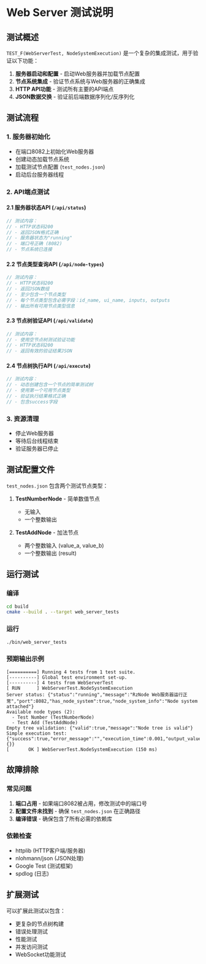 # Web Server 测试说明

## 测试概述

`TEST_F(WebServerTest, NodeSystemExecution)` 是一个复杂的集成测试，用于验证以下功能：

1. **服务器启动和配置** - 启动Web服务器并加载节点配置
2. **节点系统集成** - 验证节点系统与Web服务器的正确集成
3. **HTTP API功能** - 测试所有主要的API端点
4. **JSON数据交换** - 验证前后端数据序列化/反序列化

## 测试流程

### 1. 服务器初始化
- 在端口8082上初始化Web服务器
- 创建动态加载节点系统
- 加载测试节点配置 (`test_nodes.json`)
- 启动后台服务器线程

### 2. API端点测试

#### 2.1 服务器状态API (`/api/status`)
```cpp
// 测试内容：
// - HTTP状态码200
// - 返回JSON格式正确
// - 服务器状态为"running"
// - 端口号正确 (8082)
// - 节点系统已连接
```

#### 2.2 节点类型查询API (`/api/node-types`)
```cpp
// 测试内容：
// - HTTP状态码200
// - 返回JSON数组
// - 至少包含一个节点类型
// - 每个节点类型包含必需字段：id_name, ui_name, inputs, outputs
// - 输出所有可用节点类型信息
```

#### 2.3 节点树验证API (`/api/validate`)
```cpp
// 测试内容：
// - 使用空节点树测试验证功能
// - HTTP状态码200
// - 返回有效的验证结果JSON
```

#### 2.4 节点树执行API (`/api/execute`)
```cpp
// 测试内容：
// - 动态创建包含一个节点的简单测试树
// - 使用第一个可用节点类型
// - 验证执行结果格式正确
// - 包含success字段
```

### 3. 资源清理
- 停止Web服务器
- 等待后台线程结束
- 验证服务器已停止

## 测试配置文件

`test_nodes.json` 包含两个测试节点类型：

1. **TestNumberNode** - 简单数值节点
   - 无输入
   - 一个整数输出

2. **TestAddNode** - 加法节点
   - 两个整数输入 (value_a, value_b)
   - 一个整数输出 (result)

## 运行测试

### 编译
```bash
cd build
cmake --build . --target web_server_tests
```

### 运行
```bash
./bin/web_server_tests
```

### 预期输出示例
```
[==========] Running 4 tests from 1 test suite.
[----------] Global test environment set-up.
[----------] 4 tests from WebServerTest
[ RUN      ] WebServerTest.NodeSystemExecution
Server status: {"status":"running","message":"RzNode Web服务器运行正常","port":8082,"has_node_system":true,"node_system_info":"Node system attached"}
Available node types (2):
  - Test Number (TestNumberNode)
  - Test Add (TestAddNode)
Empty tree validation: {"valid":true,"message":"Node tree is valid"}
Simple execution test: {"success":true,"error_message":"","execution_time":0.001,"output_values":{}}
[       OK ] WebServerTest.NodeSystemExecution (150 ms)
```

## 故障排除

### 常见问题

1. **端口占用** - 如果端口8082被占用，修改测试中的端口号
2. **配置文件未找到** - 确保 `test_nodes.json` 在正确路径
3. **编译错误** - 确保包含了所有必需的依赖库

### 依赖检查
- httplib (HTTP客户端/服务器)
- nlohmann/json (JSON处理)
- Google Test (测试框架)
- spdlog (日志)

## 扩展测试

可以扩展此测试以包含：
- 更复杂的节点树构建
- 错误处理测试
- 性能测试
- 并发访问测试
- WebSocket功能测试
